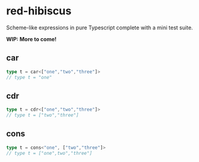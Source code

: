 # red-hibiscus

Scheme-like expressions in pure Typescript complete with a mini test suite.

**WIP: More to come!**

## car

```ts
type t = car<["one","two","three"]>
// type t = "one"
```

## cdr

```ts
type t = cdr<["one","two","three"]>
// type t = ["two","three"]
```

## cons

```ts
type t = cons<"one", ["two","three"]>
// type t = ["one",two","three"]
```
